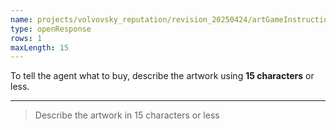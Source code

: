 ```yaml
---
name: projects/volvovsky_reputation/revision_20250424/artGameInstructionsComplex/describe_art_to_agent.md
type: openResponse
rows: 1
maxLength: 15
---
```


To tell the agent what to buy, describe the artwork using **15 characters** or less.

---

> Describe the artwork in 15 characters or less
